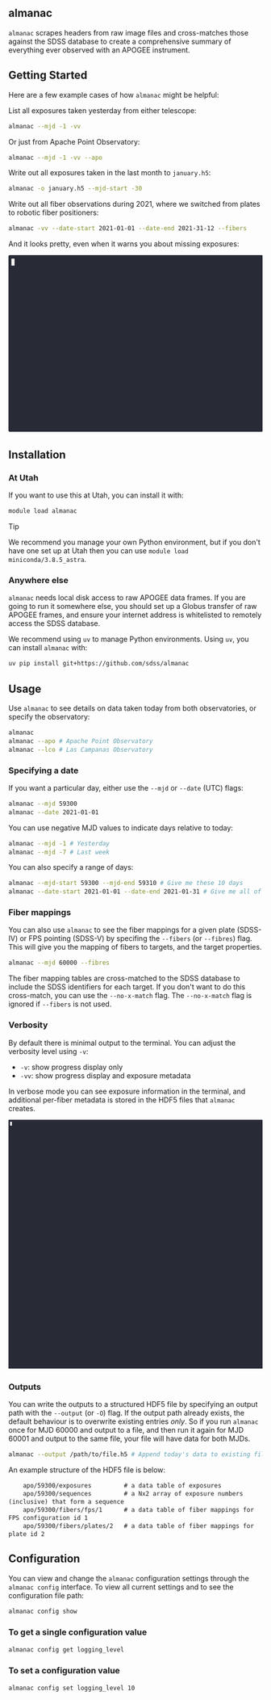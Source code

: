 ## almanac
`almanac` scrapes headers from raw image files and cross-matches those against the SDSS database to create a comprehensive summary of everything ever observed with an APOGEE instrument.

## Getting Started

Here are a few example cases of how `almanac` might be helpful:

List all exposures taken yesterday from either telescope:
```bash
almanac --mjd -1 -vv
```

Or just from Apache Point Observatory:
```bash
almanac --mjd -1 -vv --apo
```

Write out all exposures taken in the last month to `january.h5`:
```bash
almanac -o january.h5 --mjd-start -30
```

Write out all fiber observations during 2021, where we switched from plates to robotic fiber positioners:
```bash
almanac -vv --date-start 2021-01-01 --date-end 2021-31-12 --fibers
```

And it looks pretty, even when it warns you about missing exposures:

![](https://github.com/sdss/almanac/blob/83159e03632e3edbb45bb0c8de9810dec2dc49f1/docs/almanac-example-1.gif)


## Installation


### At Utah

If you want to use this at Utah, you can install it with:

```bash
module load almanac
```

> [!TIP]
> We recommend you manage your own Python environment, but if you don't have one set up at Utah then you can use `module load miniconda/3.8.5_astra`. 

### Anywhere else

`almanac` needs local disk access to raw APOGEE data frames. If you are going to run it somewhere else, you should set up a Globus transfer of raw APOGEE frames, and ensure your internet address is whitelisted to remotely access the SDSS database.

We recommend using `uv` to manage Python environments. Using `uv`, you can install `almanac` with:
```bash
uv pip install git+https://github.com/sdss/almanac
```

## Usage

Use `almanac` to see details on data taken today from both observatories, or specify the observatory:

```bash
almanac
almanac --apo # Apache Point Observatory
almanac --lco # Las Campanas Observatory
```

### Specifying a date

If you want a particular day, either use the ``--mjd`` or ``--date`` (UTC) flags:

```bash
almanac --mjd 59300
almanac --date 2021-01-01
```

You can use negative MJD values to indicate days relative to today:

```bash
almanac --mjd -1 # Yesterday
almanac --mjd -7 # Last week
```

You can also specify a range of days:

```bash
almanac --mjd-start 59300 --mjd-end 59310 # Give me these 10 days
almanac --date-start 2021-01-01 --date-end 2021-01-31 # Give me all of January 2021
```

### Fiber mappings

You can also use `almanac` to see the fiber mappings for a given plate (SDSS-IV) or FPS pointing (SDSS-V) by specifing the ``--fibers`` (or ``--fibres``) flag. This will give you the mapping of fibers to targets, and the target properties. 

```bash
almanac --mjd 60000 --fibres
```

The fiber mapping tables are cross-matched to the SDSS database to include the SDSS identifiers for each target. If you don't want to do this cross-match, you can use the ``--no-x-match`` flag. The ``--no-x-match`` flag is ignored if ``--fibers`` is not used.

### Verbosity

By default there is minimal output to the terminal. You can adjust the verbosity level using `-v`:
- `-v`: show progress display only
- `-vv`: show progress display and exposure metadata

In verbose mode you can see exposure information in the terminal, and additional per-fiber metadata is stored in the HDF5 files that `almanac` creates.

![](https://github.com/sdss/almanac/blob/e3f46c8ce66b88843de943ca31eec88d12be8f06/docs/almanac-example-2.gif)

### Outputs

You can write the outputs to a structured HDF5 file by specifying an output path with the ``--output`` (or ``-O``) flag. If the output path already exists, the default behaviour is to overwrite existing entries *only*. So if you run `almanac` once for MJD 60000 and output to a file, and then run it again for MJD 60001 and output to the same file, your file will have data for both MJDs. 

```bash
almanac --output /path/to/file.h5 # Append today's data to existing file
```

An example structure of the HDF5 file is below:

```
    apo/59300/exposures         # a data table of exposures
    apo/59300/sequences         # a Nx2 array of exposure numbers (inclusive) that form a sequence
    apo/59300/fibers/fps/1      # a data table of fiber mappings for FPS configuration id 1
    apo/59300/fibers/plates/2   # a data table of fiber mappings for plate id 2
```

## Configuration

You can view and change the `almanac` configuration settings through the `almanac config` interface. To view all current settings and to see the configuration file path:

```bash
almanac config show
```

### To get a single configuration value
```bash
almanac config get logging_level
```

### To set a configuration value
```bash
almanac config set logging_level 10
```
